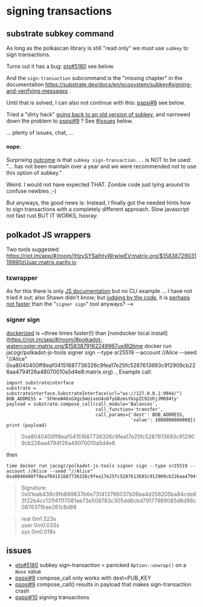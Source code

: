 # signing transactions

## substrate subkey command 

As long as the polkascan library is still "read only" we must use `subkey` to sign transactions.

Turns out it has a bug: [pts#5180](https://github.com/paritytech/substrate/issues/5180) see below.

And the `sign-transaction` subcommand is the "missing chapter" in the documentation https://substrate.dev/docs/en/ecosystem/subkey#signing-and-verifying-messages . 

Until that is solved, I can also not continue with this: [pspsi#8](https://github.com/polkascan/py-substrate-interface/issues/8) see below.

Tried a "dirty hack" [going back to an old version of subkey](https://github.com/paritytech/substrate/issues/5180#issuecomment-596093813), and narrowed down the problem to [pspsi#9](https://github.com/polkascan/py-substrate-interface/issues/9) ? See [#issues](#issues) below.

... plenty of issues, chat, ...

#### nope:

Surprising [outcome](https://github.com/polkascan/py-substrate-interface/issues/9#issuecomment-597251575) is that `subkey sign-transaction...` is NOT to be used: "... has not been maintain over a year and we were recommended not to use this option of subkey."  

Weird. I would not have expected THAT. Zombie code just lying around to confuse newbies ;-)
  
But anyways, the good news is: Instead, I finally got the needed hints how to sign transactions with a completely different approach. Slow javascript not fast rust BUT IT WORKS, hooray:  

## polkadot JS wrappers

Two tools suggested: https://riot.im/app/#/room/!HzySYSaIhtyWrwiwEV:matrix.org/$1583872903119890zUuac:matrix.parity.io

### txwrapper

As for this there is only [JS documentation](https://github.com/paritytech/txwrapper/blob/master/docs/modules/_createsignedtx_.md) but no CLI example ... I have not tried it out; also Shawn didn't know; but [judging by the code](https://riot.im/app/#/room/#polkadot-watercooler:matrix.org/$1583880095252215PsOKK:matrix.org), it is [perhaps not faster](https://riot.im/app/#/room/#polkadot-watercooler:matrix.org/$1583882351257282PsbPW:matrix.org) than the "`signer sign`" tool anyways? -->

### signer sign
[dockerized](https://riot.im/app/#/room/#polkadot-watercooler:matrix.org/$1583879105249853RnyOc:matrix.org) is ~three times faster(!) than [nondocker local install](https://riot.im/app/#/room/#polkadot-watercooler:matrix.org/$1583879162249967usiRQtime docker run jacogr/polkadot-js-tools signer sign --type sr25519 --account //Alice --seed "//Alice" 0xa8040400ff8eaf04151687736326c9fea17e25fc5287613693c912909cb226aa4794f26a48070010a5d4e8:matrix.org). 
,
Example call:

```
import substrateinterface
substrate = substrateinterface.SubstrateInterface(url="ws://127.0.0.1:9944/")
BOB_ADDRESS = '5FHneW46xGXgs5mUiveU4sbTyGBzmstUspZC92UhjJM694ty'
payload = substrate.compose_call(call_module='Balances',
                                 call_function='transfer',
                                 call_params={'dest': BOB_ADDRESS,
                                              'value': 1000000000000})
print (payload)
```
> 0xa8040400ff8eaf04151687736326c9fea17e25fc5287613693c912909cb226aa4794f26a48070010a5d4e8

then 

```
time docker run jacogr/polkadot-js-tools signer sign --type sr25519 --account //Alice --seed "//Alice" 0xa8040400ff8eaf04151687736326c9fea17e25fc5287613693c912909cb226aa4794f26a48070010a5d4e8
```
> Signature: 0x01eab439c9fb689837b6e731413796037b09aa4d258205ba84cde63f22b4cc131f41117081ee73e508783c305dd6cbd79177889085d6d98c087637fbae261c8d88

> real	0m1.523s  
> user	0m0.033s  
> sys	0m0.018s  


## issues
* [pts#5180](https://github.com/paritytech/substrate/issues/5180) subkey sign-transaction = panicked `Option::unwrap()` on a `None` value
* [pspsi#8](https://github.com/polkascan/py-substrate-interface/issues/8) compose_call only works with dest=PUB_KEY
* [pspsi#9](https://github.com/polkascan/py-substrate-interface/issues/9) compose_call() results in payload that makes sign-transaction crash
* [pspsi#10](https://github.com/polkascan/py-substrate-interface/issues/10) signing transactions

